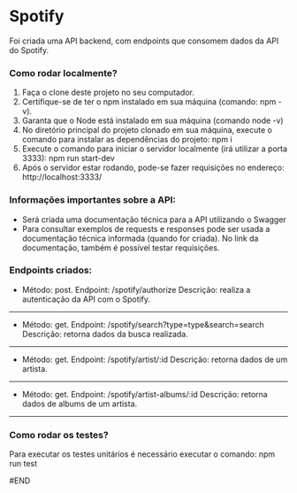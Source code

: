 # Spotify

Foi criada uma API backend, com endpoints que consomem dados da API do Spotify.

### Como rodar localmente?

1. Faça o clone deste projeto no seu computador.
2. Certifique-se de ter o npm instalado em sua máquina (comando: npm -v).
3. Garanta que o Node está instalado em sua máquina (comando node -v)
4. No diretório principal do projeto clonado em sua máquina, execute o comando para instalar as dependências do projeto: npm i
5. Execute o comando para iniciar o servidor localmente (irá utilizar a porta 3333):
   npm run start-dev
6. Após o servidor estar rodando, pode-se fazer requisições no endereço:
   http://localhost:3333/

### Informações importantes sobre a API:

- Será criada uma documentação técnica para a API utilizando o Swagger
- Para consultar exemplos de requests e responses pode ser usada a documentação técnica informada (quando for criada). No link da documentação, também é possível testar requisições.

### Endpoints criados:

- Método: post. Endpoint: /spotify/authorize
  Descrição: realiza a autenticação da API com o Spotify.

---

- Método: get. Endpoint: /spotify/search?type=type&search=search
  Descrição: retorna dados da busca realizada.

---

- Método: get. Endpoint: /spotify/artist/:id
  Descrição: retorna dados de um artista.

---

- Método: get. Endpoint: /spotify/artist-albums/:id
  Descrição: retorna dados de albums de um artista.

---

### Como rodar os testes?

Para executar os testes unitários é necessário executar o comando:
npm run test

#END
